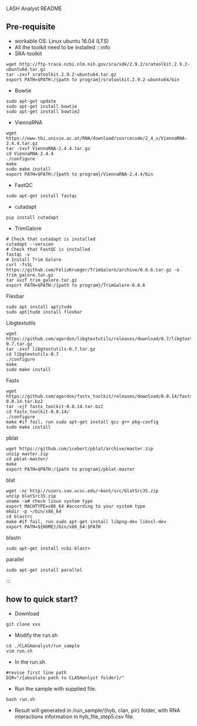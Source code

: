 LASH Analyst README

## Pre-requisite
- workable OS: Linux ubuntu 16.04 (LTS)
- All the toolkit need to be installed
:::info
- SRA-toolkit
```bash=
wget http://ftp-trace.ncbi.nlm.nih.gov/sra/sdk/2.9.2/sratoolkit.2.9.2-ubuntu64.tar.gz
tar -zxvf sratoolkit.2.9.2-ubuntu64.tar.gz
export PATH=$PATH:/{path to program}/sratoolkit.2.9.2-ubuntu64/bin
`````
- Bowtie
```bash=
sudo apt-get update
sudo apt-get install bowtie
sudo apt-get install bowtie2
`````
- ViennaRNA
```bash=
wget https://www.tbi.univie.ac.at/RNA/download/sourcecode/2_4_x/ViennaRNA-2.4.4.tar.gz
tar -zxvf ViennaRNA-2.4.4.tar.gz
cd ViennaRNA-2.4.4
./configure 
make
sudo make install
export PATH=$PATH:/{path to program}/ViennaRNA-2.4.4/bin
`````
- FastQC
```bash=
sudo apt-get install fastqc
`````
- cutadapt
```bash=
pip install cutadapt
`````
- TrimGalore
```bash=
# Check that cutadapt is installed
cutadapt --version
# Check that FastQC is installed
fastqc -v
# Install Trim Galore
curl -fsSL https://github.com/FelixKrueger/TrimGalore/archive/0.6.6.tar.gz -o trim_galore.tar.gz
tar xvzf trim_galore.tar.gz
export PATH=$PATH:/{path to program}/TrimGalore-0.6.6
`````
Flexbar
```bash=
sudo apt install aptitude
sudo aptitude install flexbar
`````
Libgtextutils
```bash=
wget https://github.com/agordon/libgtextutils/releases/download/0.7/libgtextutils-0.7.tar.gz 
tar -zxvf libgtextutils-0.7.tar.gz 
cd libgtextutils-0.7 
./configure 
make 
sudo make install
`````
Fastx
```bash=
wget https://github.com/agordon/fastx_toolkit/releases/download/0.0.14/fastx_toolkit-0.0.14.tar.bz2 
tar -xjf fastx_toolkit-0.0.14.tar.bz2 
cd fastx_toolkit-0.0.14/ 
./configure 
make #if fail, run sudo apt-get install gcc g++ pkg-config 
sudo make install
`````
pblat
```bash=
wget https://github.com/icebert/pblat/archive/master.zip
unzip master.zip
cd pblat-master/
make
export PATH=$PATH:/{path to program}/pblat-master
`````
blat
```bash=
wget -nc http://users.soe.ucsc.edu/~kent/src/blatSrc35.zip
unzip blatSrc35.zip
uname -a# check linux system type
export MACHTYPE=x86_64 #according to your system type
mkdir -p ~/bin/x86_64
cd blastrc
make #if fail, run sudo apt-get install libpng-dev libssl-dev
export PATH=${HOME}/bin/x86_64:$PATH
`````
blastn
```bash=
sudo apt-get install ncbi-blast+
`````
parallel
```bash=
sudo apt-get install parallel
`````
:::
## how to quick start?
- Download
```bash=
git clone xxx
`````
- Modify the run.sh
```bash=
cd ./CLASHanalyst/run_sample
vim run.sh
`````
- In the run.sh
```bash=
#revise first line path
DIR="/{absolute path to CLASHanlyst folder}/"
`````
- Run the sample with supplied file.
```bash=
bash run.sh
`````
- Result will generated in /run_sample/{hyb, clan, pir} folder, with RNA interactions information in hyb_file_step5.csv file. 
````
````
````
````
````
````
````
````
````
````
````
````
````
````
````
````
````
